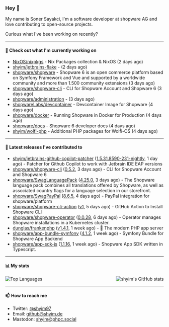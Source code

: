 ### Hey 👋

My name is Soner Sayakci, I'm a software developer at shopware AG and love contributing to open-source projects.

Curious what I've been working on recently?

---

#### 👷 Check out what I'm currently working on

- [NixOS/nixpkgs](https://github.com/NixOS/nixpkgs) - Nix Packages collection &amp; NixOS (2 days ago)
- [shyim/jetbrains-flake](https://github.com/shyim/jetbrains-flake) -  (2 days ago)
- [shopware/shopware](https://github.com/shopware/shopware) - Shopware 6 is an open commerce platform based on Symfony Framework and Vue and supported by a worldwide community and more than 1.500 community extensions (3 days ago)
- [shopware/shopware-cli](https://github.com/shopware/shopware-cli) - CLI for Shopware Account and Shopware 6 (3 days ago)
- [shopware/administration](https://github.com/shopware/administration) -  (3 days ago)
- [shopwareLabs/devcontainer](https://github.com/shopwareLabs/devcontainer) - Devcontainer Image for Shopware (4 days ago)
- [shopware/docker](https://github.com/shopware/docker) - Running Shopware in Docker for Production (4 days ago)
- [shopware/docs](https://github.com/shopware/docs) - Shopware 6 developer docs (4 days ago)
- [shyim/wolfi-php](https://github.com/shyim/wolfi-php) - Additional PHP packages for Wolfi-OS (4 days ago)

---

#### 🔭 Latest releases I've contributed to

- [shyim/jetbrains-github-copilot-patcher](https://github.com/shyim/jetbrains-github-copilot-patcher) ([1.5.31.8590-231-nightly](https://github.com/shyim/jetbrains-github-copilot-patcher/releases/tag/1.5.31.8590-231-nightly), 1 day ago) - Patcher for Github Copilot to work with Jetbrain IDE EAP versions
- [shopware/shopware-cli](https://github.com/shopware/shopware-cli) ([0.5.2](https://github.com/shopware/shopware-cli/releases/tag/0.5.2), 3 days ago) - CLI for Shopware Account and Shopware 6
- [shopware/SwagLanguagePack](https://github.com/shopware/SwagLanguagePack) ([4.25.0](https://github.com/shopware/SwagLanguagePack/releases/tag/4.25.0), 3 days ago) - The Shopware language pack combines all translations offered by Shopware, as well as associated country flags for a language selection in our storefront.
- [shopware/SwagPayPal](https://github.com/shopware/SwagPayPal) ([8.6.5](https://github.com/shopware/SwagPayPal/releases/tag/8.6.5), 4 days ago) - PayPal integration for shopware/platform
- [shopware/shopware-cli-action](https://github.com/shopware/shopware-cli-action) ([v1](https://github.com/shopware/shopware-cli-action/releases/tag/v1), 5 days ago) - GitHub Action to Install Shopware CLI
- [shopware/shopware-operator](https://github.com/shopware/shopware-operator) ([0.0.28](https://github.com/shopware/shopware-operator/releases/tag/0.0.28), 6 days ago) - Operator manages Shopware installations in a Kubernetes cluster.
- [dunglas/frankenphp](https://github.com/dunglas/frankenphp) ([v1.4.1](https://github.com/dunglas/frankenphp/releases/tag/v1.4.1), 1 week ago) - 🧟 The modern PHP app server
- [shopware/app-bundle-symfony](https://github.com/shopware/app-bundle-symfony) ([4.1.2](https://github.com/shopware/app-bundle-symfony/releases/tag/4.1.2), 1 week ago) - Symfony Bundle for Shopware App Backend
- [shopware/app-sdk-js](https://github.com/shopware/app-sdk-js) ([1.1.16](https://github.com/shopware/app-sdk-js/releases/tag/1.1.16), 1 week ago) - Shopware App SDK written in Typescript.

---

#### 📊 My stats

<img align="right" alt="shyim's GitHub stats" src="https://github-readme-stats.vercel.app/api?username=shyim&count_private=1&show_icons=true&" />

![Top Languages](https://github-readme-stats.vercel.app/api/top-langs/?username=shyim)

---

#### 📫 How to reach me

- Twitter: [@shyim97](https://twitter.com/shyim97)
- Email: [github@shyim.de](mailto://github@shyim.de)
- Mastodon: <a rel="me" href="https://phpc.social/@shyim">shyim@phpc.social</a>
